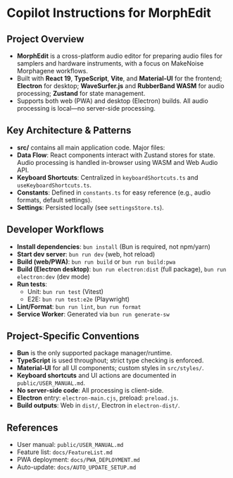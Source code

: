 # Copilot Instructions for MorphEdit

## Project Overview

- **MorphEdit** is a cross-platform audio editor for preparing audio files for samplers and hardware instruments, with a focus on MakeNoise Morphagene workflows.
- Built with **React 19**, **TypeScript**, **Vite**, and **Material-UI** for the frontend; **Electron** for desktop; **WaveSurfer.js** and **RubberBand WASM** for audio processing; **Zustand** for state management.
- Supports both web (PWA) and desktop (Electron) builds. All audio processing is local—no server-side processing.

## Key Architecture & Patterns

- **src/** contains all main application code. Major files:
- **Data Flow**: React components interact with Zustand stores for state. Audio processing is handled in-browser using WASM and Web Audio API.
- **Keyboard Shortcuts**: Centralized in `keyboardShortcuts.ts` and `useKeyboardShortcuts.ts`.
- **Constants**: Defined in `constants.ts` for easy reference (e.g., audio formats, default settings).
- **Settings**: Persisted locally (see `settingsStore.ts`).

## Developer Workflows

- **Install dependencies**: `bun install` (Bun is required, not npm/yarn)
- **Start dev server**: `bun run dev` (web, hot reload)
- **Build (web/PWA)**: `bun run build` or `bun run build:pwa`
- **Build (Electron desktop)**: `bun run electron:dist` (full package), `bun run electron:dev` (dev mode)
- **Run tests**:
  - Unit: `bun run test` (Vitest)
  - E2E: `bun run test:e2e` (Playwright)
- **Lint/Format**: `bun run lint`, `bun run format`
- **Service Worker**: Generated via `bun run generate-sw`

## Project-Specific Conventions

- **Bun** is the only supported package manager/runtime.
- **TypeScript** is used throughout; strict type checking is enforced.
- **Material-UI** for all UI components; custom styles in `src/styles/`.
- **Keyboard shortcuts** and UI actions are documented in `public/USER_MANUAL.md`.
- **No server-side code**: All processing is client-side.
- **Electron** entry: `electron-main.cjs`, preload: `preload.js`.
- **Build outputs**: Web in `dist/`, Electron in `electron-dist/`.

## References

- User manual: `public/USER_MANUAL.md`
- Feature list: `docs/FeatureList.md`
- PWA deployment: `docs/PWA_DEPLOYMENT.md`
- Auto-update: `docs/AUTO_UPDATE_SETUP.md`
